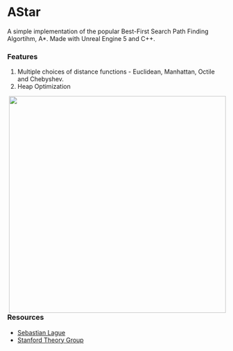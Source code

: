 # AStar
 
 A simple implementation of the popular Best-First Search Path Finding Algortihm, A*.
 Made with Unreal Engine 5 and C++.
 
### Features
 
 1. Multiple choices of distance functions - Euclidean, Manhattan, Octile and Chebyshev.
 2. Heap Optimization

<img align="right" width="500" height="500" src="https://github.com/AnupamSahu/AStar/assets/35849508/5d5a27d2-12c6-43d5-9118-9269e6a771d8">

### Resources
* [Sebastian Lague](https://www.youtube.com/watch?v=-L-WgKMFuhE&t)
* [Stanford Theory Group](http://theory.stanford.edu/~amitp/GameProgramming/Heuristics.html)
